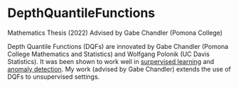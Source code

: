 # DepthQuantileFunctions
Mathematics Thesis (2022) Advised by Gabe Chandler (Pomona College)

Depth Quantile Functions (DQFs) are innovated by Gabe Chandler (Pomona College Mathematics and Statistics) and Wolfgang Polonik (UC Davis Statistics). It was been shown to work well in [surpervised learning](https://projecteuclid.org/journals/annals-of-statistics/volume-49/issue-2/Multiscale-geometric-feature-extraction-for-high-dimensional-and-non-Euclidean/10.1214/20-AOS1988.full) and [anomaly detection](https://arxiv.org/abs/2201.06682). My work (advised by Gabe Chandler) extends the use of DQFs to unsupervised settings.
